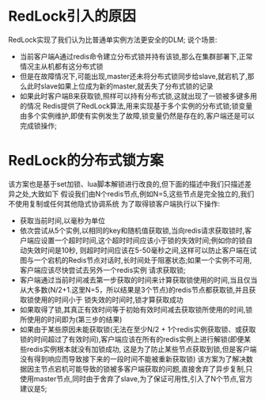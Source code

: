 # RedLock引入的原因
  RedLock实现了我们认为比普通单实例方法更安全的DLM;
  说个场景:
  - 当前客户端A通过redis命令建立分布式锁并持有该锁,那么在集群部署下,正常情况主从机都有这分布式锁
  - 但是在故障情况下,可能出现,master还未将分布式锁同步给slave,就宕机了,那么此时slave如果上位成为新的master,就丢失了分布式锁的记录
  - 如果此时客户端B来获取锁,照样可以持有分布式锁,这就出现了一锁被多键多用的情况
  Redis提供了RedLock算法,用来实现基于多个实例的分布式锁;锁变量由多个实例维护,即使有实例发生了故障,锁变量仍然是存在的,客户端还是可以完成锁操作;

# RedLock的分布式锁方案
  该方案也是基于set加锁、lua脚本解锁进行改良的,但下面的描述中我们只描述差异之处,大致如下
  假设我们由N个redis节点,例如N=5,这些节点是完全独立的,我们不使用复制或任何其他隐式协调系统
  为了取得锁客户端执行以下操作:
  - 获取当前时间,以毫秒为单位
  - 依次尝试从5个实例,以相同的key和随机值获取锁,当向redis请求获取锁时,客户端应设置一个超时时间,这个超时时间应该小于锁的失效时间;例如你的锁自动失效时间是10秒,
  则超时时间应该在5-50毫秒之间,这样可以防止客户端在试图与一个宕机的Redis节点对话时,长时间处于阻塞状态;如果一个实例不可用,客户端应该尽快尝试去另外一个redis实例
  请求获取锁;
  - 客户端通过当前时间减去第一步获取的时间来计算获取锁使用的时间,当且仅当从大多数(N/2+1.这里N=5，所以结果是3个节点)的redis节点都获取锁,并且获取锁使用的时间小于
  锁失效的时间时,锁才算获取成功
  - 如果取得了锁,其真正有效时间等于初始有效时间减去获取锁所使用的时间,锁所使用的时间即为(第三步的结果)
  - 如果由于某些原因未能获取锁(无法在至少N/2 + 1个redis实例获取锁、或获取锁的时间超过了有效时间),客户端应该在所有的redis实例上进行解锁(即便某些redis实例根本就没有加锁成功,
  这是为了防止某些节点获取到锁,但是客户端没有得到响应而导致接下来的一段时间不能被重新获取锁)
  该方案为了解决数据因主节点宕机可能导致的锁被多客户端获取的问题,直接舍弃了异步复制,只使用master节点,同时由于舍弃了slave,为了保证可用性,引入了N个节点,官方建议是5;